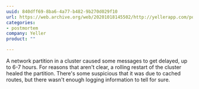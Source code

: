 ```yaml
---
uuid: 840dff69-8ba6-4a77-b482-9b270d029f10
url: https://web.archive.org/web/20201018145502/http://yellerapp.com/posts/2014-08-04-postmortem1.html
categories:
- postmortem
company: Yeller
product: ""

---
```


A network partition in a cluster caused some messages to get delayed, up to 6-7 hours. For reasons that aren't clear, a rolling restart of the cluster healed the partition. There's some suspicious that it was due to cached routes, but there wasn't enough logging information to tell for sure.
